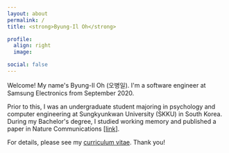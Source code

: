```yaml
---
layout: about
permalink: /
title: <strong>Byung-Il Oh</strong>

profile:
  align: right
  image: 

social: false
---
```


Welcome! My name's Byung-Il Oh (오병일).
I'm a software engineer at Samsung Electronics from September 2020.

Prior to this, I was an undergraduate student majoring in psychology and computer engineering at Sungkyunkwan University (SKKU) in South Korea. During my Bachelor's degree, I studied working memory and published a paper in Nature Communications [<a href="https://www.nature.com/articles/s41467-019-13592-6">link</a>].

For details, please see my <a href="{{ '/cv.pdf' | prepend: site.baseurl | prepend: site.url }}">curriculum vitae</a>. Thank you!
